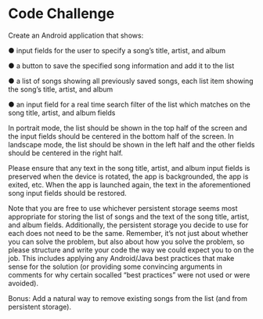 # Code Challenge

Create an Android application that shows:

● input fields for the user to specify a song’s title, artist, and album

● a button to save the specified song information and add it to the list

● a list of songs showing all previously saved songs, each list item showing the song’s title, artist, and album

● an input field for a real time search filter of the list which matches on the song title, artist, and album fields


In portrait mode, the list should be shown in the top half of the screen and the input fields should be centered in the bottom half of the screen. In landscape mode, the list should be shown in the left half and the other fields should be centered in the right half.

Please ensure that any text in the song title, artist, and album input fields is preserved when the device is rotated, the app is backgrounded, the app is exited, etc. When the app is launched again, the text in the aforementioned song input fields should be restored.

Note that you are free to use whichever persistent storage seems most appropriate for storing the list of songs and the text of the song title, artist, and album fields. Additionally, the persistent storage you decide to use for each does not need to be the same. Remember, it’s not just about whether you can solve the problem, but also about how you solve the problem, so please structure and write your code the way we could expect you to on the job. This includes applying any Android/Java best practices that make sense for the solution (or providing some convincing arguments in comments for why certain so­called “best practices” were not used or were avoided).

Bonus​: Add a natural way to remove existing songs from the list (and from persistent storage).
